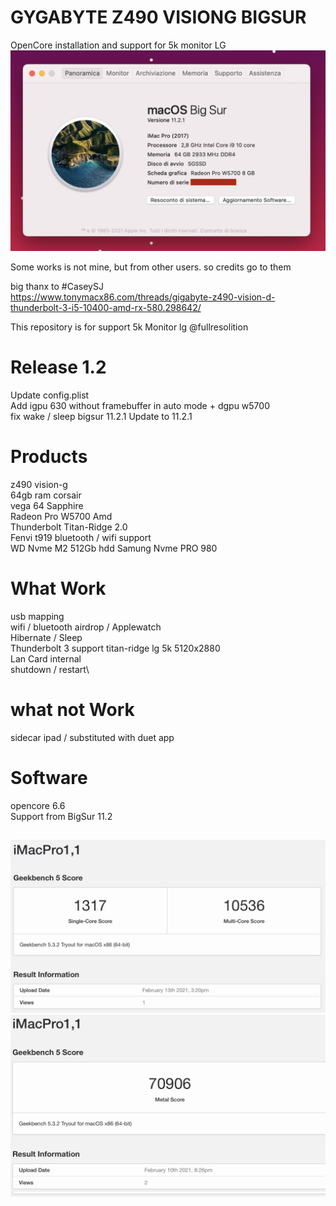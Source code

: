 # GYGABYTE Z490 VISIONG BIGSUR
OpenCore installation and support for 5k monitor LG
![alt text](https://github.com/mgrandinetti/Z490-VISIONG-LG5K/blob/main/aboutthismac.png?raw=true)



Some works is not mine, but from other users. so credits go to them

big thanx to #CaseySJ\
https://www.tonymacx86.com/threads/gigabyte-z490-vision-d-thunderbolt-3-i5-10400-amd-rx-580.298642/


This repository is for support 5k Monitor lg @fullresolition

# Release 1.2
Update config.plist\
Add igpu 630 without framebuffer in auto mode + dgpu w5700\
fix wake / sleep bigsur 11.2.1
Update to 11.2.1


# Products
z490 vision-g\
64gb ram corsair\
vega 64 Sapphire \
Radeon Pro W5700 Amd\
Thunderbolt Titan-Ridge 2.0\
Fenvi t919 bluetooth / wifi support\
WD Nvme M2 512Gb hdd
Samung Nvme PRO 980

# What Work
usb mapping\
wifi / bluetooth airdrop / Applewatch\
Hibernate / Sleep\
Thunderbolt 3 support titan-ridge lg 5k 5120x2880\
Lan Card internal\
shutdown / restart\

# what not Work
sidecar ipad / substituted with duet app

# Software
opencore 6.6\
Support from BigSur 11.2

##



![alt text](https://github.com/mgrandinetti/Z490-VISIONG-LG5K/blob/main/cpu_score.png?raw=true)
![alt text](https://github.com/mgrandinetti/Z490-VISIONG-LG5K/blob/main/radeon_w5700.png?raw=true)
